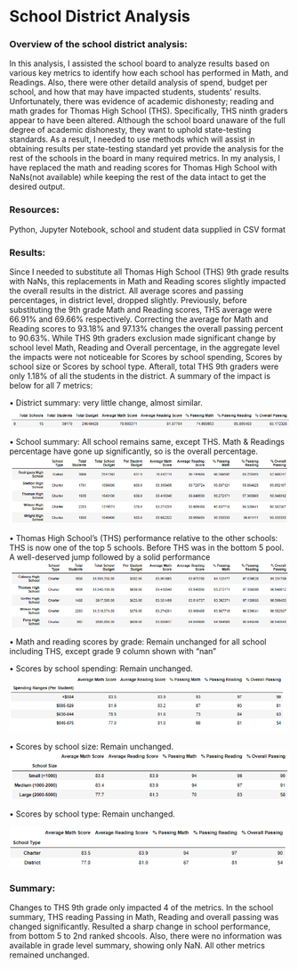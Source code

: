 # School District Analysis

### Overview of the school district analysis:

In this analysis, I assisted the school board to analyze results based on various key metrics to identify how each school has performed in Math, and Readings. Also, there were other detaild analysis of spend, budget per school, and how that may have impacted students, students' results. Unfortunately, there was evidence of academic dishonesty; reading and math grades for Thomas High School (THS). Specifically, THS ninth graders appear to have been altered. Although the school board unaware of the full degree of academic dishonesty, they want to uphold state-testing standards. As a result, I needed to use methods which will assist in obtaining results per state-testing standard yet provide the analysis for the rest of the schools in the board in many required metrics. In my analysis, I have replaced the math and reading scores for Thomas High School with NaNs(not available) while keeping the rest of the data intact to get the desired output.

### Resources:
Python, Jupyter Notebook, school and student data supplied in CSV format

### Results:
Since I needed to substitute all Thomas High School (THS) 9th grade results with NaNs, this replacements in Math and Reading scores slightly impacted the overall results in the district. All average scores and passing percentages, in district level, dropped slightly.
Previously, before substituting the 9th grade Math and Reading scores, THS average were 66.91% and 69.66% respectively. Correcting the average for Math and Reading scores to 93.18% and 97.13% changes the overall passing percent to 90.63%. While THS 9th graders exclusion made significant change by school level Math, Reading and Overall percentage, in the aggregate level the impacts were not noticeable for Scores by school spending, Scores by school size or Scores by school type. Afterall, total THS 9th graders were only 1.18% of all the students in the district. A summary of the impact is below for all 7 metrics:

•	District summary: very little change, almost similar.
![District Summary](https://github.com/shamayun/School_District_Analysis/blob/main/Resources/District%20Summary.png)

•	School summary: All school remains same, except THS. Math & Readings percentage have gone up significantly, so is the overall percentage.
![School Summary](https://github.com/shamayun/School_District_Analysis/blob/main/Resources/School%20Summary%20THS.png)

•	Thomas High School’s (THS) performance relative to the other schools: THS is now one of the top 5 schools. Before THS was in the bottom 5 pool. A well-deserved jump followed by a solid performance
![THS Rank](https://github.com/shamayun/School_District_Analysis/blob/main/Resources/THS%20Ranking.png)

•	Math and reading scores by grade: Remain unchanged for all school including THS, except grade 9 column shown with “nan”

•	Scores by school spending: Remain unchanged.
![Spending by Schools](https://github.com/shamayun/School_District_Analysis/blob/main/Resources/Spend%20Summary%20by%20Scores.png)

•	Scores by school size: Remain unchanged.
![Scores by School Size](https://github.com/shamayun/School_District_Analysis/blob/main/Resources/School%20Size%20by%20Score.png)


•	Scores by school type: Remain unchanged.

![Scores by Shcool Type](https://github.com/shamayun/School_District_Analysis/blob/main/Resources/School%20Type%20by%20Scores.png)


### Summary:
Changes to THS 9th grade only impacted 4 of the metrics. In the school summary, THS reading Passing in Math, Reading and overall passing was changed significantly. Resulted a sharp change in school performance, from bottom 5 to 2nd ranked shcools. Also, there were no information was available in grade level summary, showing only NaN. All other metrics remained unchanged.

